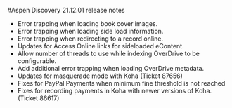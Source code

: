 #Aspen Discovery 21.12.01 release notes
- Error trapping when loading book cover images. 
- Error trapping when loading side load information.
- Error trapping when redirecting to a record online. 
- Updates for Access Online links for sideloaded eContent. 
- Allow number of threads to use while indexing OverDrive to be configurable.
- Add additional error trapping when loading OverDrive metadata. 
- Updates for masquerade mode with Koha (Ticket 87656)
- Fixes for PayPal Payments when minimum fine threshold is not reached 
- Fixes for recording payments in Koha with newer versions of Koha. (Ticket 86617)